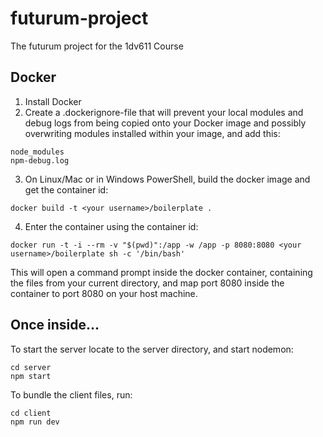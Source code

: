 # futurum-project
The futurum project for the 1dv611 Course

## Docker

1. Install Docker
2. Create a .dockerignore-file that will prevent your local modules and debug logs from being copied onto your Docker image and possibly overwriting modules installed within your image, and add this:

```
node_modules
npm-debug.log
```

3. On Linux/Mac or in Windows PowerShell, build the docker image and get the container id:

```
docker build -t <your username>/boilerplate .
```

4. Enter the container using the container id:

```
docker run -t -i --rm -v "$(pwd)":/app -w /app -p 8080:8080 <your username>/boilerplate sh -c '/bin/bash'
```

This will open a command prompt inside the docker container, containing the files from your current directory, and map port 8080 inside the container to port 8080 on your host machine.

## Once inside...

To start the server locate to the server directory, and start nodemon:

```
cd server
npm start
```

To bundle the client files, run:

```
cd client
npm run dev
```